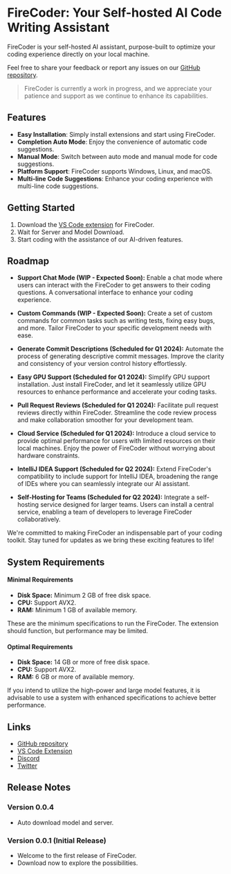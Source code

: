 # FireCoder: Your Self-hosted AI Code Writing Assistant

FireCoder is your self-hosted AI assistant, purpose-built to optimize your coding experience directly on your local machine.

Feel free to share your feedback or report any issues on our [GitHub repository](https://github.com/FireCoderAI/firecoder).

> FireCoder is currently a work in progress, and we appreciate your patience and support as we continue to enhance its capabilities.

## Features

- **Easy Installation**: Simply install extensions and start using FireCoder.
- **Completion Auto Mode**: Enjoy the convenience of automatic code suggestions.
- **Manual Mode**: Switch between auto mode and manual mode for code suggestions.
- **Platform Support**: FireCoder supports Windows, Linux, and macOS.
- **Multi-line Code Suggestions**: Enhance your coding experience with multi-line code suggestions.

## Getting Started

1. Download the [VS Code extension](https://marketplace.visualstudio.com/items?itemName=FireCoder.firecoder) for FireCoder.
2. Wait for Server and Model Download.
3. Start coding with the assistance of our AI-driven features.

## Roadmap

- **Support Chat Mode (WIP - Expected Soon):**
  Enable a chat mode where users can interact with the FireCoder to get answers to their coding questions. A conversational interface to enhance your coding experience.

- **Custom Commands (WIP - Expected Soon):**
  Create a set of custom commands for common tasks such as writing tests, fixing easy bugs, and more. Tailor FireCoder to your specific development needs with ease.

- **Generate Commit Descriptions (Scheduled for Q1 2024):**
  Automate the process of generating descriptive commit messages. Improve the clarity and consistency of your version control history effortlessly.

- **Easy GPU Support (Scheduled for Q1 2024):**
  Simplify GPU support installation. Just install FireCoder, and let it seamlessly utilize GPU resources to enhance performance and accelerate your coding tasks.

- **Pull Request Reviews (Scheduled for Q1 2024):**
  Facilitate pull request reviews directly within FireCoder. Streamline the code review process and make collaboration smoother for your development team.

- **Cloud Service (Scheduled for Q1 2024):**
  Introduce a cloud service to provide optimal performance for users with limited resources on their local machines. Enjoy the power of FireCoder without worrying about hardware constraints.

- **IntelliJ IDEA Support (Scheduled for Q2 2024):**
  Extend FireCoder's compatibility to include support for IntelliJ IDEA, broadening the range of IDEs where you can seamlessly integrate our AI assistant.

- **Self-Hosting for Teams (Scheduled for Q2 2024):**
  Integrate a self-hosting service designed for larger teams. Users can install a central service, enabling a team of developers to leverage FireCoder collaboratively.

We're committed to making FireCoder an indispensable part of your coding toolkit. Stay tuned for updates as we bring these exciting features to life!

## System Requirements

#### Minimal Requirements

- **Disk Space:** Minimum 2 GB of free disk space.
- **CPU:** Support AVX2.
- **RAM:** Minimum 1 GB of available memory.

These are the minimum specifications to run the FireCoder. The extension should function, but performance may be limited.

#### Optimal Requirements

- **Disk Space:** 14 GB or more of free disk space.
- **CPU:** Support AVX2.
- **RAM:** 6 GB or more of available memory.

If you intend to utilize the high-power and large model features, it is advisable to use a system with enhanced specifications to achieve better performance.

## Links

- [GitHub repository](https://github.com/FireCoderAI/firecoder)
- [VS Code Extension](https://marketplace.visualstudio.com/items?itemName=FireCoder.firecoder)
- [Discord](https://discord.gg/G4Bn4a6wKc)
- [Twitter](https://twitter.com/firecoderai)

## Release Notes

### Version 0.0.4

- Auto download model and server.

### Version 0.0.1 (Initial Release)

- Welcome to the first release of FireCoder.
- Download now to explore the possibilities.
